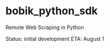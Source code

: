 bobik_python_sdk
================

Remote Web Scraping in Python

Status: initial development
ETA: August 1